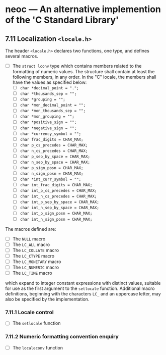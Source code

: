 # neoc — An alternative implemention of the 'C Standard Library'

## 7.11 Localization `<locale.h>`

The header `<locale.h>` declares two functions, one type, and defines several
macros.

- [ ] The `struct lconv` type which contains members related to the
      formatting of numeric values. The structure shall contain at least the
      following members, in any order. In the "C" locale, the members shall have
      the values as specified below:
  - [ ] `char *decimal_point = ".";`
  - [ ] `char *thousands_sep = "";`
  - [ ] `char *grouping = "";`
  - [ ] `char *mon_decimal_point = "";`
  - [ ] `char *mon_thousands_sep = "";`
  - [ ] `char *mon_grouping = "";`
  - [ ] `char *positive_sign = "";`
  - [ ] `char *negative_sign = "";`
  - [ ] `char *currency_symbol = "";`
  - [ ] `char frac_digits = CHAR_MAX;`
  - [ ] `char p_cs_precedes = CHAR_MAX;`
  - [ ] `char n_cs_precedes = CHAR_MAX;`
  - [ ] `char p_sep_by_space = CHAR_MAX;`
  - [ ] `char n_sep_by_space = CHAR_MAX;`
  - [ ] `char p_sign_posn = CHAR_MAX;`
  - [ ] `char n_sign_posn = CHAR_MAX;`
  - [ ] `char *int_curr_symbol = "";`
  - [ ] `char int_frac_digits = CHAR_MAX;`
  - [ ] `char int_p_cs_precedes = CHAR_MAX;`
  - [ ] `char int_n_cs_precedes = CHAR_MAX;`
  - [ ] `char int_p_sep_by_space = CHAR_MAX;`
  - [ ] `char int_n_sep_by_space = CHAR_MAX;`
  - [ ] `char int_p_sign_posn = CHAR_MAX;`
  - [ ] `char int_n_sign_posn = CHAR_MAX;`

The macros defined are:

- [ ] The `NULL` macro
- [ ] The `LC_ALL` macro
- [ ] The `LC_COLLATE` macro
- [ ] The `LC_CTYPE` macro
- [ ] The `LC_MONETARY` macro
- [ ] The `LC_NUMERIC` macro
- [ ] The `LC_TIME` macro

which expand to integer constant expressions with distinct values, suitable for
use as the first argument to the `setlocale` function. Additional macro
definitions, beginning with the characters `LC_` and an uppercase letter, may
also be specified by the implementation.

### 7.11.1 Locale control

- [ ] The `setlocale` function

### 7.11.2 Numeric formatting convention enquiry

- [ ] The `localeconv` function
